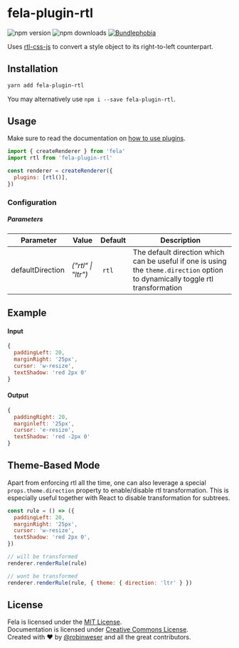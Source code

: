 # fela-plugin-rtl

<img alt="npm version" src="https://badge.fury.io/js/fela-plugin-rtl.svg"> <img alt="npm downloads" src="https://img.shields.io/npm/dm/fela-plugin-rtl.svg"> <a href="https://bundlephobia.com/result?p=fela-plugin-ftl@latest"><img alt="Bundlephobia" src="https://img.shields.io/bundlephobia/minzip/fela-plugin-rtl.svg"></a>

Uses [rtl-css-js](https://github.com/kentcdodds/rtl-css-js) to convert a style object to its right-to-left counterpart.

## Installation

```sh
yarn add fela-plugin-rtl
```

You may alternatively use `npm i --save fela-plugin-rtl`.

## Usage

Make sure to read the documentation on [how to use plugins](https://fela.js.org/docs/latest/advanced/plugins#using-plugins).

```javascript
import { createRenderer } from 'fela'
import rtl from 'fela-plugin-rtl'

const renderer = createRenderer({
  plugins: [rtl()],
})
```

### Configuration

##### Parameters

|  Parameter       | Value              | Default | Description                                                                                                                     |
| ---------------- | ------------------ | ------- | ------------------------------------------------------------------------------------------------------------------------------- |
| defaultDirection | _("rtl" \| "ltr")_ |  `rtl`  | The default direction which can be useful if one is using the `theme.direction` option to dynamically toggle rtl transformation |

## Example

#### Input

```javascript
{
  paddingLeft: 20,
  marginRight: '25px',
  cursor: 'w-resize',
  textShadow: 'red 2px 0'
}
```

#### Output

```javascript
{
  paddingRight: 20,
  marginleft: '25px',
  cursor: 'e-resize',
  textShadow: 'red -2px 0'
}
```

## Theme-Based Mode

Apart from enforcing rtl all the time, one can also leverage a special `props.theme.direction` property to enable/disable rtl transformation. This is especially useful together with React to disable transformation for subtrees.

```javascript
const rule = () => ({
  paddingLeft: 20,
  marginRight: '25px',
  cursor: 'w-resize',
  textShadow: 'red 2px 0',
})

// will be transformed
renderer.renderRule(rule)

// wont be transformed
renderer.renderRule(rule, { theme: { direction: 'ltr' } })
```

## License

Fela is licensed under the [MIT License](http://opensource.org/licenses/MIT).<br>
Documentation is licensed under [Creative Commons License](http://creativecommons.org/licenses/by/4.0/).<br>
Created with ♥ by [@robinweser](http://weser.io) and all the great contributors.
